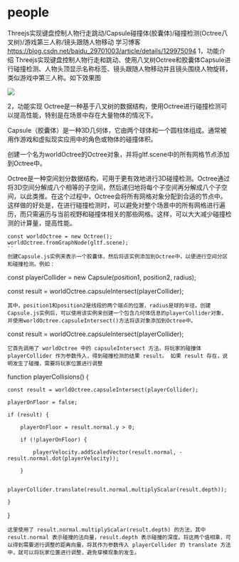 # people
Threejs实现键盘控制人物行走跳动/Capsule碰撞体(胶囊体)/碰撞检测(Octree八叉树)/游戏第三人称/镜头跟随人物移动
学习博客 https://blog.csdn.net/baidu_29701003/article/details/129975094
1，功能介绍
Threejs实现键盘控制人物行走和跳动、使用八叉树Octree和胶囊体Capsule进行碰撞检测、人物头顶显示名称标签、镜头跟随人物移动并且镜头围绕人物旋转，类似游戏中第三人称。如下效果图


![](https://img-blog.csdnimg.cn/b4a0cf6f12ba47e49c10a307e76458ac.gif)



 2，功能实现
Octree是一种基于八叉树的数据结构，使用Octree进行碰撞检测可以提高性能，特别是在场景中存在大量物体的情况下。

Capsule（胶囊体）是一种3D几何体，它由两个球体和一个圆柱体组成。通常被用作游戏和虚拟现实应用中的角色或物体的碰撞体积。 

创建一个名为worldOctree的Octree对象，并将gltf.scene中的所有网格节点添加到Octree中。

Octree是一种空间划分数据结构，可用于更有效地进行3D碰撞检测。Octree通过将3D空间分解成八个相等的子空间，然后递归地将每个子空间再分解成八个子空间，以此类推。在这个过程中，Octree会将所有网格对象分配到合适的节点中。这样做的好处是，在进行碰撞检测时，可以避免对整个场景中的所有网格进行遍历，而只需遍历与当前视野和碰撞体相关的那些网格。这样，可以大大减少碰撞检测的计算量，提高性能。
```
const worldOctree = new Octree();
worldOctree.fromGraphNode(gltf.scene);
``
创建Capsule.js实例来表示一个胶囊体，然后将该实例添加到Octree中，以便进行空间分区和碰撞检测。例如：
```
const playerCollider = new Capsule(position1, position2, radius);
 
const result = worldOctree.capsuleIntersect(playerCollider);
```
其中，position1和position2是线段的两个端点的位置，radius是球的半径。创建Capsule.js实例后，可以使用该实例来创建一个包含几何体信息的playerCollider对象，并使用worldOctree.capsuleIntersect()方法将该对象添加到Octree中。
```
const result = worldOctree.capsuleIntersect(playerCollider);
```
它首先调用了 worldOctree 中的 capsuleIntersect 方法，将玩家的碰撞体 playerCollider 作为参数传入，得到碰撞检测的结果 result。 如果 result 存在，说明发生了碰撞，需要将玩家位置进行调整

 ```
function playerCollisions() {
 
	const result = worldOctree.capsuleIntersect(playerCollider);
 
	playerOnFloor = false;
 
	if (result) {
 
		playerOnFloor = result.normal.y > 0;
 
		if (!playerOnFloor) {
 
			playerVelocity.addScaledVector(result.normal, -result.normal.dot(playerVelocity));
 
		}
 
		playerCollider.translate(result.normal.multiplyScalar(result.depth));
 
	}
 
}
```
这里使用了 result.normal.multiplyScalar(result.depth) 的方法，其中 result.normal 表示碰撞的法向量，result.depth 表示碰撞的深度。将这两个值相乘，可以得到需要进行调整的距离向量，将其作为参数传入 playerCollider 的 translate 方法中，就可以将玩家位置进行调整，避免穿模现象的发生。
